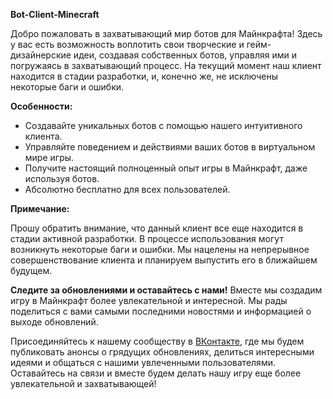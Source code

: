 **Bot-Client-Minecraft**

Добро пожаловать в захватывающий мир ботов для Майнкрафта! Здесь у вас есть возможность воплотить свои творческие и гейм-дизайнерские идеи, создавая собственных ботов, управляя ими и погружаясь в захватывающий процесс. На текущий момент наш клиент находится в стадии разработки, и, конечно же, не исключены некоторые баги и ошибки.

**Особенности:**

- Создавайте уникальных ботов с помощью нашего интуитивного клиента.
- Управляйте поведением и действиями ваших ботов в виртуальном мире игры.
- Получите настоящий полноценный опыт игры в Майнкрафт, даже используя ботов.
- Абсолютно бесплатно для всех пользователей.

**Примечание:**

Прошу обратить внимание, что данный клиент все еще находится в стадии активной разработки. В процессе использования могут возникнуть некоторые баги и ошибки. Мы нацелены на непрерывное совершенствование клиента и планируем выпустить его в ближайшем будущем.

**Следите за обновлениями и оставайтесь с нами!** Вместе мы создадим игру в Майнкрафт более увлекательной и интересной. Мы рады поделиться с вами самыми последними новостями и информацией о выходе обновлений. 

Присоединяйтесь к нашему сообществу в [ВКонтакте](https://vk.com/virtual_yt_tokin_yt), где мы будем публиковать анонсы о грядущих обновлениях, делиться интересными идеями и общаться с нашими увлеченными пользователями. Оставайтесь на связи и вместе будем делать нашу игру еще более увлекательной и захватывающей!
